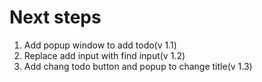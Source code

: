 # Next steps

1. Add popup window to add todo(v 1.1)
2. Replace add input with find input(v 1.2)
3. Add chang todo button and popup to change title(v 1.3)